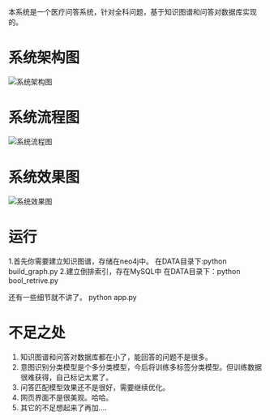 本系统是一个医疗问答系统，针对全科问题，基于知识图谱和问答对数据库实现的。
# 系统架构图 #

![系统架构图](https://raw.githubusercontent.com/zhihao-chen/MedicalQASystem/master/img/%E7%B3%BB%E7%BB%9F%E6%9E%B6%E6%9E%84%E5%9B%BE.png)
# 系统流程图 #
![系统流程图](https://raw.githubusercontent.com/zhihao-chen/MedicalQASystem/master/img/%E9%97%AE%E7%AD%94%E7%B3%BB%E7%BB%9F%E6%9E%B6%E6%9E%841.png)
# 系统效果图 #
![系统效果图](https://raw.githubusercontent.com/zhihao-chen/MedicalQASystem/master/img/3.png)
# 运行 #


1.首先你需要建立知识图谱，存储在neo4j中。
在DATA目录下:python build_graph.py
2.建立倒排索引，存在MySQL中
在DATA目录下：python bool_retrive.py

还有一些细节就不讲了。
python app.py

# 不足之处 #


1. 知识图谱和问答对数据库都在小了，能回答的问题不是很多。
2. 意图识别分类模型是个多分类模型，今后将训练多标签分类模型。但训练数据很难获得，自己标记太累了。
3. 问答匹配模型效果还不是很好，需要继续优化。
4. 网页界面不是很美观。哈哈。
5. 其它的不足想起来了再加.... 